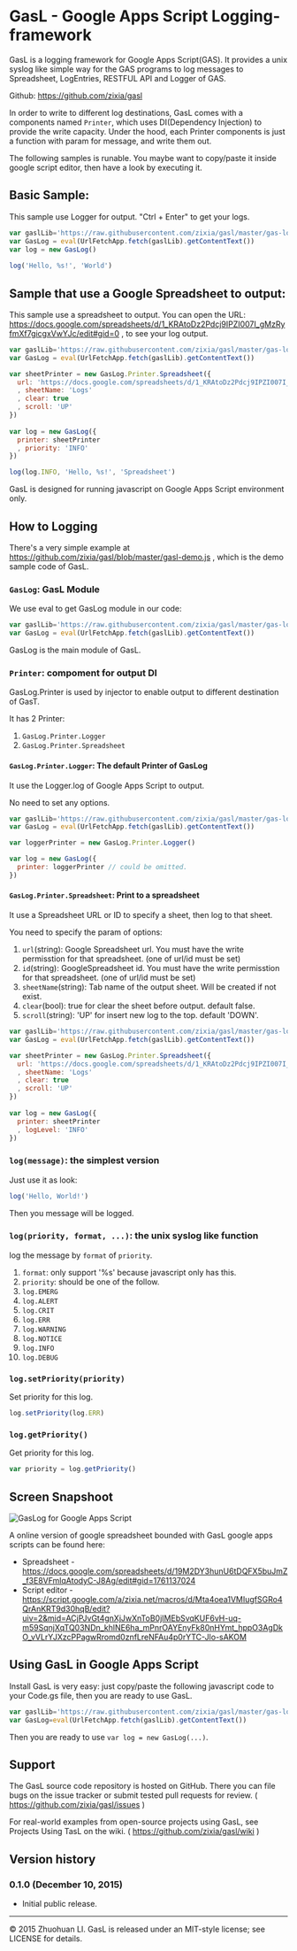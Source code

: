 # GasL - Google Apps Script Logging-framework

GasL is a logging framework for Google Apps Script(GAS). It provides a unix syslog like simple way for the GAS programs to log messages to Spreadsheet, LogEntries, RESTFUL API and Logger of GAS.

Github: https://github.com/zixia/gasl

In order to write to different log destinations, GasL comes with a components named `Printer`, which uses DI(Dependency Injection) to provide the write capacity. Under the hood, each Printer components is just a function with param for message, and write them out.

The following samples is runable. You maybe want to copy/paste it inside google script editor, then have a look by executing it.

## Basic Sample:

This sample use Logger for output. "Ctrl + Enter" to get your logs.

```javascript
var gaslLib='https://raw.githubusercontent.com/zixia/gasl/master/gas-log.js'
var GasLog = eval(UrlFetchApp.fetch(gaslLib).getContentText())
var log = new GasLog()
    
log('Hello, %s!', 'World')
```

## Sample that use a Google Spreadsheet to output:

This sample use a spreadsheet to output. You can open the URL: https://docs.google.com/spreadsheets/d/1_KRAtoDz2Pdcj9IPZI007I_gMzRyfmXf7gicgxVwYJc/edit#gid=0 , to see your log output.

```javascript
var gaslLib='https://raw.githubusercontent.com/zixia/gasl/master/gas-log.js'
var GasLog = eval(UrlFetchApp.fetch(gaslLib).getContentText())

var sheetPrinter = new GasLog.Printer.Spreadsheet({
  url: 'https://docs.google.com/spreadsheets/d/1_KRAtoDz2Pdcj9IPZI007I_gMzRyfmXf7gicgxVwYJc/edit#gid=0'
  , sheetName: 'Logs'
  , clear: true
  , scroll: 'UP'
})
  
var log = new GasLog({
  printer: sheetPrinter
  , priority: 'INFO'
})

log(log.INFO, 'Hello, %s!', 'Spreadsheet')
```

GasL is designed for running javascript on Google Apps Script environment only.

## How to Logging

There's a very simple example at https://github.com/zixia/gasl/blob/master/gasl-demo.js , which is the demo sample code of GasL.

### `GasLog`: GasL Module

We use eval to get GasLog module in our code:

```javascript
var gaslLib='https://raw.githubusercontent.com/zixia/gasl/master/gas-log.js'
var GasLog = eval(UrlFetchApp.fetch(gaslLib).getContentText())
```
GasLog is the main module of GasL.

### `Printer`: compoment for output DI

GasLog.Printer is used by injector to enable output to different destination of GasT.

It has 2 Printer: 

1. `GasLog.Printer.Logger`
1. `GasLog.Printer.Spreadsheet`

#### `GasLog.Printer.Logger`: The default Printer of GasLog

It use the Logger.log of Google Apps Script to output.

No need to set any options.

```javascript
var gaslLib='https://raw.githubusercontent.com/zixia/gasl/master/gas-log.js'
var GasLog = eval(UrlFetchApp.fetch(gaslLib).getContentText())

var loggerPrinter = new GasLog.Printer.Logger()

var log = new GasLog({
  printer: loggerPrinter // could be omitted.
})
```

#### `GasLog.Printer.Spreadsheet`: Print to a spreadsheet

It use a Spreadsheet URL or ID to specify a sheet, then log to that sheet.

You need to specify the param of options:

1. `url`(string): Google Spreadsheet url. You must have the write permisstion for that spreadsheet. (one of url/id must be set)
1. `id`(string): GoogleSpreadsheet id. You must have the write permisstion for that spreadsheet. (one of url/id must be set)
1. `sheetName`(string): Tab name of the output sheet. Will be created if not exist.
1. `clear`(bool): true for clear the sheet before output. default false.
1. `scroll`(string): 'UP' for insert new log to the top. default 'DOWN'.

```javascript
var gaslLib='https://raw.githubusercontent.com/zixia/gasl/master/gas-log.js'
var GasLog = eval(UrlFetchApp.fetch(gaslLib).getContentText())

var sheetPrinter = new GasLog.Printer.Spreadsheet({
  url: 'https://docs.google.com/spreadsheets/d/1_KRAtoDz2Pdcj9IPZI007I_gMzRyfmXf7gicgxVwYJc/edit#gid=0'
  , sheetName: 'Logs'
  , clear: true
  , scroll: 'UP'
})
  
var log = new GasLog({
  printer: sheetPrinter
  , logLevel: 'INFO'
})
```

### `log(message)`: the simplest version

Just use it as look:

```javascript
log('Hello, World!')
```

Then you message will be logged.

### `log(priority, format, ...)`: the unix syslog like function

log the message by `format` of `priority`.

1. `format`: only support '%s' because javascript only has this.
1. `priority`: should be one of the follow.
  1. `log.EMERG`
  1. `log.ALERT`
  1. `log.CRIT`
  1. `log.ERR`
  1. `log.WARNING`
  1. `log.NOTICE`
  1. `log.INFO`
  1. `log.DEBUG`

### `log.setPriority(priority)`

Set priority for this log.

```javascript
log.setPriority(log.ERR)
```

### `log.getPriority()`

Get priority for this log.

```javascript
var priority = log.getPriority()
```

## Screen Snapshoot
![GasLog for Google Apps Script](https://raw.githubusercontent.com/zixia/gasl/master/gas-log.png)

A online version of google spreadsheet bounded with GasL google apps scripts can be found here: 
* Spreadsheet - https://docs.google.com/spreadsheets/d/19M2DY3hunU6tDQFX5buJmZ_f3E8VFmlqAtodyC-J8Ag/edit#gid=1761137024
* Script editor - https://script.google.com/a/zixia.net/macros/d/Mta4oea1VMIugfSGRo4QrAnKRT9d30hqB/edit?uiv=2&mid=ACjPJvGt4gnXjJwXnToB0jIMEbSvqKUF6vH-uq-m59SqnjXqTQ03NDn_khlNE6ha_mPnrOAYEnyFk80nHYmt_hppO3AgDkO_vVLrYJXzcPPagwRromd0znfLreNFAu4p0rYTC-Jlo-sAKOM

## Using GasL in Google Apps Script

Install GasL is very easy: just copy/paste the following javascript code to your Code.gs file, then you are ready to use GasL.

```javascript
var gaslLib='https://raw.githubusercontent.com/zixia/gasl/master/gas-log.js'
var GasLog=eval(UrlFetchApp.fetch(gaslLib).getContentText())
```

Then you are ready to use `var log = new GasLog(...)`.

## Support

The GasL source code repository is hosted on GitHub. There you can file bugs on the issue tracker or submit tested pull requests for review. ( https://github.com/zixia/gasl/issues )

For real-world examples from open-source projects using GasL, see Projects Using TasL on the wiki. ( https://github.com/zixia/gasl/wiki )


## Version history

### 0.1.0 (December 10, 2015)
* Initial public release.

-------------------------------------------
© 2015 Zhuohuan LI. GasL is released under an MIT-style license; see LICENSE for details.
